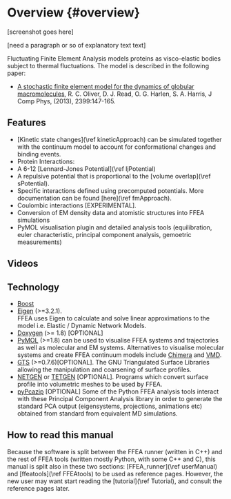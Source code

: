 Overview {#overview}
=========

[screenshot goes here]

[need a paragraph or so of explanatory text text]

Fluctuating Finite Element Analysis models proteins as visco-elastic bodies subject to
 thermal fluctuations. The model is described in the following paper:

 * [A stochastic finite element model for the dynamics of globular macromolecules](http://www.sciencedirect.com/science/article/pii/S0021999112007589),
    R. C. Oliver, D. J. Read, O. G. Harlen, S. A. Harris, J Comp Phys, (2013), 2399:147-165. 


## Features

 * [Kinetic state changes](\ref kineticApproach) can be simulated together with the continuum model to
    account for conformational changes and binding events.
 * Protein Interactions:
  * A 6-12 [Lennard-Jones Potential](\ref ljPotential)
  * A repulsive potential that is proportional 
        to the [volume overlap](\ref sPotential).
  * Specific interactions defined using precomputed potentials.
        More documentation can be found [here](\ref fmApproach).
  * Coulombic interactions [EXPERIMENTAL].
 * Conversion of EM density data and atomistic structures into FFEA simulations
 * PyMOL visualisation plugin and detailed analysis tools (equilibration, euler characteristic, principal component analysis, gemoetric measurements)


## Videos

## Technology
   * [Boost](http://www.boost.org)
   * [Eigen](http://eigen.tuxfamily.org) (>=3.2.1).   
     FFEA uses Eigen to calculate and solve linear approximations to the model i.e. Elastic / Dynamic Network Models.
   * [Doxygen](http://www.doxygen.org) (>= 1.8) [OPTIONAL]   
   * [PyMOL](https://www.pymol.org) (>=1.8) can 
        be used to visualise FFEA systems and trajectories
        as well as molecular and EM systems. Alternatives 
        to visualise molecular systems and create FFEA continuum models
        include [Chimera](https://www.cgl.ucsf.edu/chimera/)
        and [VMD](http://www.ks.uiuc.edu/Research/vmd/).
   * [GTS](http://gts.sourceforge.net) (>=0.7.6)[OPTIONAL]. The
     GNU Triangulated Surface Libraries
     allowing the manipulation and coarsening of surface profiles.
   * [NETGEN](https://sourceforge.net/projects/netgen-mesher/) 
   or [TETGEN](http://wias-berlin.de/software/tetgen/) [OPTIONAL]. 
     Programs which convert surface profile into volumetric meshes 
        to be used by FFEA.
   * [pyPcazip](https://pypi.python.org/pypi/pyPcazip) [OPTIONAL]
     Some of the Python FFEA analysis tools interact with these 
     Principal Component Analysis library in order to generate the standard
     PCA output (eigensystems, projections, animations etc)
     obtained from standard from equivalent MD simulations.

How to read this manual
-----------------------

Because the software is split between the FFEA runner (written in C++) 
  and the rest of FFEA tools (written mostly Python, with some C++ and C), 
  this manual is split also in these two sections: 
   [FFEA_runner](\ref userManual) and [ffeatools](\ref FFEAtools)
  to be used as reference pages.
However, the new user may want start reading the [tutorial](\ref Tutorial),
  and consult the reference pages later. 

